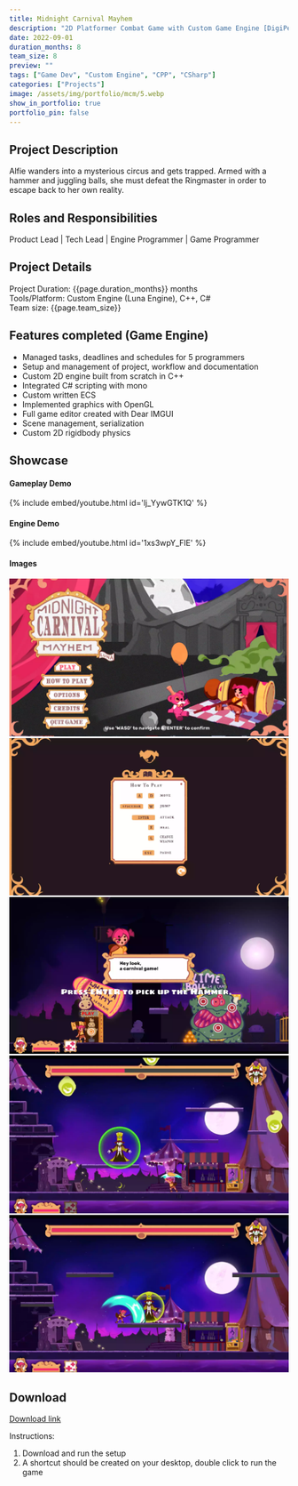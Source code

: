 ```yaml
---
title: Midnight Carnival Mayhem 
description: "2D Platformer Combat Game with Custom Game Engine [DigiPen]"
date: 2022-09-01
duration_months: 8
team_size: 8
preview: ""
tags: ["Game Dev", "Custom Engine", "CPP", "CSharp"]
categories: ["Projects"]
image: /assets/img/portfolio/mcm/5.webp
show_in_portfolio: true
portfolio_pin: false
---
```


## **Project Description**
Alfie wanders into a mysterious circus and gets trapped. Armed with a hammer and juggling balls, she must defeat the Ringmaster in order to escape back to her own reality.

## **Roles and Responsibilities**
Product Lead | Tech Lead | Engine Programmer | Game Programmer  

## **Project Details**
Project Duration: {{page.duration_months}} months  
Tools/Platform: Custom Engine (Luna Engine), C++, C#  
Team size: {{page.team_size}}  

## Features completed (Game Engine)  
- Managed tasks, deadlines and schedules for 5 programmers
- Setup and management of project, workflow and documentation
- Custom 2D engine built from scratch in C++
- Integrated C# scripting with mono
- Custom written ECS
- Implemented graphics with OpenGL
- Full game editor created with Dear IMGUI 
- Scene management, serialization
- Custom 2D rigidbody physics

## **Showcase**
#### Gameplay Demo  
{% include embed/youtube.html id='lj_YywGTK1Q' %}  

#### Engine Demo  
{% include embed/youtube.html id='1xs3wpY_FlE' %}  

#### Images  
![](/assets/img/portfolio/mcm/1.webp)  
![](/assets/img/portfolio/mcm/2.webp)  
![](/assets/img/portfolio/mcm/3.webp)  
![](/assets/img/portfolio/mcm/4.webp)  
![](/assets/img/portfolio/mcm/5.webp)  

## **Download**
[Download link](https://drive.google.com/file/d/1bI09hRrFn5VdHTvSNgKCFBEsK6EWxQfi/view?usp=drive_link)  

 Instructions:
 1. Download and run the setup
 2. A shortcut should be created on your desktop, double click to run the game
